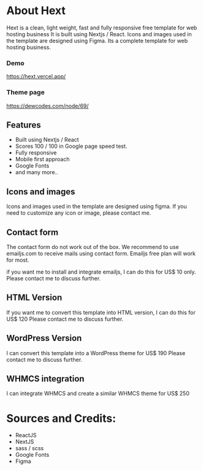 
# About Hext
Hext is a clean, light weight, fast and fully responsive free template for web hosting business It is built using Nextjs / React. Icons and images used in the template are designed using Figma.
Its a complete template for web hosting business.


### Demo
https://hext.vercel.app/


### Theme page
https://dewcodes.com/node/69/


## Features
- Built using Nextjs / React
- Scores 100 / 100 in Google page speed test.
- Fully responsive
- Mobile first approach
- Google Fonts
- and many more..


## Icons and images
Icons and images used in the template are designed using figma. If you need to customize any icon or image, please contact me.


## Contact form
The contact form do not work out of the box. We recommend to use emailjs.com to receive mails using contact form.
Emailjs free plan will work for most.

if you want me to install and integrate emailjs, I can do this for US$ 10 only.
Please contact me to discuss further.


## HTML Version
If you want me to convert this template into HTML version, I can do this for US$ 120
Please contact me to discuss further.


## WordPress Version
I can convert this template into a WordPress theme for US$ 190
Please contact me to discuss further.


## WHMCS integration
I can integrate WHMCS and create a similar WHMCS theme for US$ 250


# Sources and Credits:
- ReactJS
- NextJS
- sass / scss
- Google Fonts
- Figma


